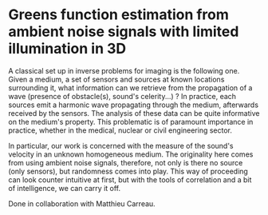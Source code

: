 # Greens function estimation from ambient noise signals with limited illumination in 3D


A classical set up in inverse problems for imaging is the following one. Given a medium, a set of sensors and sources at known locations surrounding it, 
what information can we retrieve from the propagation of a wave (presence of obstacle(s), sound's celerity...) ? In practice, each sources emit a harmonic wave propagating through
the medium, afterwards received by the sensors. The analysis of these data can be quite informative on the medium's property.
This problematic is of paramount importance in practice, whether in the medical, nuclear or civil engineering sector.

In particular, our work is concerned with the measure of the sound's velocity in an unknown homogeneous medium. 
The originality here comes from using ambient noise signals, therefore, not only is there no source (only sensors), but randomness comes into play. 
This way of proceeding can look counter intuitive at first, but with the tools of correlation and a bit of intelligence, we can carry it off.

Done in collaboration with Matthieu Carreau.